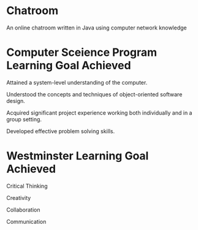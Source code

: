 # Chatroom
An online chatroom written in Java using computer network knowledge

# Computer Sceience Program Learning Goal Achieved
Attained a system-level understanding of the computer.

Understood the concepts and techniques of object-oriented software design.

Acquired significant project experience working both individually and in a group setting.

Developed effective problem solving skills.

# Westminster Learning Goal Achieved
Critical Thinking

Creativity

Collaboration

Communication
